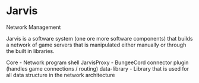 # Jarvis
Network Management


Jarvis is a software system (one ore more software components) that builds a network
of game servers that is manipulated either manually or through the built in libraries.

Core - Network program shell
JarvisProxy - BungeeCord connector plugin (handles game connections / routing)
data-library - Library that is used for all data structure in the network architecture 
